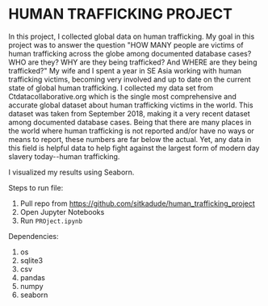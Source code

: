 # HUMAN TRAFFICKING PROJECT

In this project, I collected global data on human trafficking. My goal in this project was to answer the question "HOW MANY people are victims of human trafficking across the globe among documented database cases? WHO are they? WHY are they being trafficked? And WHERE are they being trafficked?" My wife and I spent a year in SE Asia working with human trafficking victims, becoming very involved and up to date on the current state of global human trafficking. I collected my data set from Ctdatacollaborative.org which is the single most comprehensive and accurate global dataset about human trafficking victims in the world. This dataset was taken from September 2018, making it a very recent dataset among documented database cases. Being that there are many places in the world where human trafficking is not reported and/or have no ways or means to report, these numbers are far below the actual. Yet, any data in this field is helpful data to help fight against the largest form of modern day slavery today--human trafficking.

I visualized my results using Seaborn.

Steps to run file:
1) Pull repo from https://github.com/sitkadude/human_trafficking_project
2) Open Jupyter Notebooks
3) Run `PROject.ipynb`

Dependencies: 
1) os
2) sqlite3
3) csv
4) pandas
5) numpy
6) seaborn

